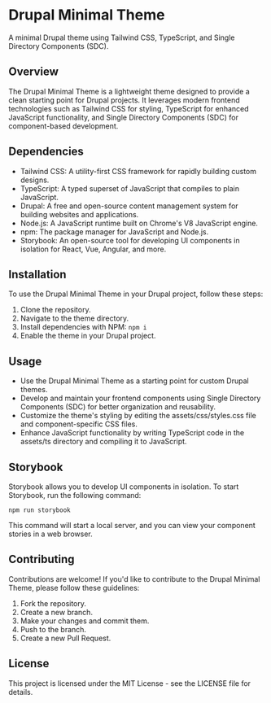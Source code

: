 # Drupal Minimal Theme

A minimal Drupal theme using Tailwind CSS, TypeScript, and Single Directory Components (SDC).

## Overview

The Drupal Minimal Theme is a lightweight theme designed to provide a clean starting point for Drupal projects. It leverages modern frontend technologies such as Tailwind CSS for styling, TypeScript for enhanced JavaScript functionality, and Single Directory Components (SDC) for component-based development.

## Dependencies

- Tailwind CSS: A utility-first CSS framework for rapidly building custom designs.
- TypeScript: A typed superset of JavaScript that compiles to plain JavaScript.
- Drupal: A free and open-source content management system for building websites and applications.
- Node.js: A JavaScript runtime built on Chrome's V8 JavaScript engine.
- npm: The package manager for JavaScript and Node.js.
- Storybook: An open-source tool for developing UI components in isolation for React, Vue, Angular, and more.


## Installation

To use the Drupal Minimal Theme in your Drupal project, follow these steps:

1. Clone the repository.
2. Navigate to the theme directory.
3. Install dependencies with NPM: `npm i`
4. Enable the theme in your Drupal project.

## Usage

- Use the Drupal Minimal Theme as a starting point for custom Drupal themes.
- Develop and maintain your frontend components using Single Directory Components (SDC) for better organization and reusability.
- Customize the theme's styling by editing the assets/css/styles.css file and component-specific CSS files.
- Enhance JavaScript functionality by writing TypeScript code in the assets/ts directory and compiling it to JavaScript.

## Storybook

Storybook allows you to develop UI components in isolation. To start Storybook, run the following command:

```
npm run storybook
```
This command will start a local server, and you can view your component stories in a web browser.


## Contributing

Contributions are welcome! If you'd like to contribute to the Drupal Minimal Theme, please follow these guidelines:

1. Fork the repository.
2. Create a new branch.
3. Make your changes and commit them.
4. Push to the branch.
5. Create a new Pull Request.

## License

This project is licensed under the MIT License - see the LICENSE file for details.
